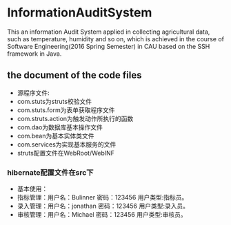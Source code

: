 # InformationAuditSystem
This an information Audit System applied in collecting agricultural data, such as temperature, humidity and so on, which is achieved in the course of Software Engineering(2016 Spring Semester) in CAU based on the SSH framework  in Java.
## the document of the code files
- 源程序文件:
- com.stuts为struts校验文件
- com.stuts.form为表单获取程序文件
- com.struts.action为触发动作所执行的函数
- com.dao为数据库基本操作文件
- com.bean为基本实体类文件
- com.services为实现基本服务的文件
- struts配置文件在WebRoot/WebINF
### hibernate配置文件在src下
- 基本使用：
- 指标管理：用户名：Bulinner 密码：123456 用户类型:指标员。
- 录入管理：用户名：jonathan 密码：123456 用户类型:录入员。
- 审核管理：用户名：Michael 密码：123456 用户类型:审核员。
